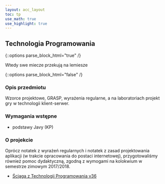 ```yaml
---
layout: acc_layout
toc: tp
use_math: true
use_highlight: true
---
```


Technologia Programowania
---

{::options parse_block_html="true" /}
<div class="math-box">
<p id="chuck">Wtedy swe miecze przekują na lemiesze</p>
</div>
{::options parse_block_html="false" /}

### Opis przedmiotu
Wzorce projektowe, GRASP, wyrażenia regularne, a na laboratoriach projekt gry w technologii klient-serwer.

### Wymagania wstępne
* podstawy Javy (KP)

### O projekcie
Oprócz notatek z wyrażeń regularnych i notatek z zasad projektowania aplikacji (w trakcie opracowania do postaci internetowej), przygotowaliśmy również pomoc dydaktyczną, zgodną z wymogami na kolokwium w semestrze zimowym 2017/2018.
* <a href="{{ site.baseurl }}/pdfs/sem3/tp-sciaga.pdf">Ściąga z Technologii Programowania v36 </a>